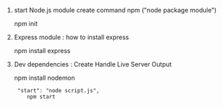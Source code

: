 
1) start Node.js module create command
   npm ("node package module")

    npm init

2) Express module : how to install express

    npm install express

3) Dev dependencies : Create Handle Live Server Output

    npm install nodemon 
    
        "start": "node script.js",
           npm start
                          
